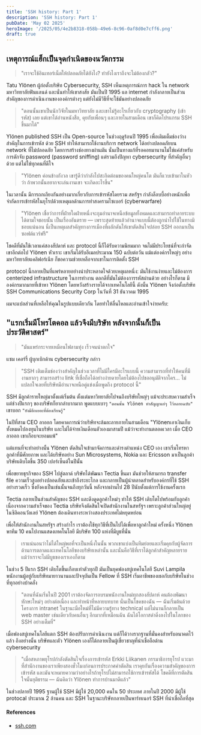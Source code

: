 ```yaml
---
title: 'SSH history: Part 1'
description: 'SSH history: Part 1'
pubDate: 'May 02 2025'
heroImage: '/2025/05/4e2b8318-058b-49e6-8c96-0af8d0e7cff6.png'
draft: true
---
```


## เหตุการณ์แฮ็กเป็นจุดกำเนิดของนวัตกรรม

> "เราจะใช้อินเทอร์เน็ตให้ปลอดภัยได้ยังไง? ทำยังไงเราถึงจะไม่ต้องกลัว?" 

Tatu Ylönen ผู้ก่อตั้งบริษัท Cybersecurity, SSH เห็นเหตุการณ์การ hack ใน network มหาวิทยาลัยฟินแลนด์ และนั่นทำให้เขาสงสัย มันเป็นปี 1995 แล internet กำลังกลายเป็นส่วนสำคัญของการดำเนินงานขององค์กรต่างๆ แต่ยังไม่มีวิธีที่จะใช้มันอย่างปลอดภัย

> "ตอนนั้นเขาเป็นนักวิจัยในมหาวิทยาลัย และเขาไม่รู้อะไรเกี่ยวกับ cryptography (เข้ารหัส) เลย แต่เขาได้อ่านหนังสือ, คุยกับเพื่อนๆ และภายในสามเดือน เขาก็คิดโปรแกรม SSH ขึ้นมาได้"

Ylönen published SSH เป็น Open-source ในช่วงฤดูร้อนปี 1995 เพื่อเติมเต็มช่องว่างสำคัญในการเข้ารหัส ด้วย SSH ทำให้สามารถใช้งานบริการ network ได้อย่างปลอดภัยบน network ที่ไม่ปลอดภัย โดยการสร้างช่องทางผ่านมัน นั่นเป็นทางแก้ที่รอคอยมานานไม่ใช่แค่สำหรับการดักจับ password (password sniffing) แต่รวมถึงปัญหา cybersecurity ที่สำคัญอื่นๆ ด้วย แต่ไม่ใช่ทุกคนที่ดีใจ 

> "Ylönen ค่อนข้างกังวล เขารู้ดีว่ากำลังไปสะกิดต่อมของคนใหญ่คนโต มันก็แวบเข้ามาในหัวว่า ถ้าพวกนั้นอยากจะเล่นงานเขา จะเกิดอะไรขึ้น"

ในเวลานั้น มีการถกเถียงกันอย่างมากเกี่ยวกับการเข้ารหัสโดยรวม สหรัฐฯ กำลังล็อบบี้อย่างหนักเพื่อจำกัดการเข้ารหัสในยุโรปด้วยเหตุผลด้านการทำสงครามไซเบอร์ (cyberwarfare) 

> "Ylönen เชื่อว่าการที่ฝ่ายใดฝ่ายหนึ่งจะกุมอำนาจเหนือข้อมูลทั้งหมดและสามารถทำลายระบบได้ตามใจชอบนั้น เป็นเรื่องอันตราย — เพราะสุดท้ายแล้วอำนาจแบบนี้ต้องถูกนำไปใช้ในทางมิชอบแน่นอน นี่เป็นเหตุผลสำคัญทางการเมืองที่ผลักดันให้เขาตัดสินใจปล่อย SSH ออกมาเป็นซอฟต์แวร์ฟรี"

โชคดีที่มันใช้เวลาแค่สองสัปดาห์ และ protocol นี้ก็ได้รับความนิยมมาก จนไม่มีประโยชน์ที่จะกำจัดเขาอีกต่อไป Ylönen หัวเราะ เขาเริ่มได้รับอีเมลประมาณ 150 ฉบับต่อวัน แม้แต่องค์กรใหญ่ๆ อย่างมหาวิทยาลัยแคลิฟอร์เนีย ก็ขอความช่วยเหลือจากเขาในการติดตั้ง SSH

protocol นี้กลายเป็นที่แพร่หลายอย่างน่าประหลาดใจด้วยเหตุผลหนึ่ง: มันใช้งานง่ายและไม่ต้องการ centerized infrastructure ในการทำงาน ตลกดีที่มันไม่ต้องการรหัสผ่านด้วย อย่างไรก็ตาม มีองค์กรมากมายที่เข้าหา Ylönen โดยหวังสร้างรายได้จากเทคโนโลยีนี้ ดังนั้น Ylönen จึงก่อตั้งบริษัท SSH Communications Security Corp ในวันที่ 31 ธันวาคม 1995

ผมจะแปลส่วนที่เหลือให้คุณในรูปแบบเดียวกัน โดยทำให้ลื่นไหลและอ่านเข้าใจง่ายครับ:

## "แรกเริ่มมีโพรโตคอล แล้วจึงมีบริษัท หลังจากนั้นก็เป็นประวัติศาสตร์"

> "มันแพร่กระจายเหมือนไฟลามทุ่ง เร็วจนน่าตกใจ"

แซม เคอร์รี่ ผู้บุกเบิกด้าน cybersecurity กล่าว 

> "SSH เติมเต็มช่องว่างสำคัญในช่วงเวลาที่ไม่มีใครมีอะไรแบบนี้ ความสามารถที่ทำให้คนที่มีงานยากๆ สามารถสร้าง link ที่เชื่อถือได้อย่างง่ายดายโดยไม่ต้องไปขออนุมัติจากใคร... ไม่แปลกใจเลยที่บริษัทมีอำนาจเหนือคู่แข่งเมื่อพูดถึง protocol นี้"

SSH มีลูกค้ารายใหญ่มาตั้งแต่เริ่มต้น ตั้งแต่มหาวิทยาลัยไปจนถึงบริษัทใหญ่ๆ แม้จะประสบความสำเร็จ แต่ช่วงปีแรกๆ ของบริษัทก็ยากลำบากมาก พูดแบบเบาๆ `"ตอนนั้น Ylönen ทำสัญญาแย่ๆ ไว้หลายฉบับ"` เขาบอก `"ยังมีอีกเยอะที่ต้องเรียนรู้"`

ในปีที่สาม CEO ลาออก โดยคาดการณ์ว่าบริษัทจะล้มละลายภายในสามเดือน "Ylönenเอาเงินเก็บทั้งหมดไปลงทุนในบริษัท และไม่ได้จ่ายเงินเดือนตัวเองมาสามปี แม้ว่าจะทำงานตลอดเวลา เมื่อ CEO ลาออก เขาเกือบจะยอมแพ้"

แต่แทนที่จะทำอย่างนั้น Ylönen ตัดสินใจเข้ามาจัดการและดำรงตำแหน่ง CEO เอง เขาเริ่มโทรหาลูกค้าที่มีศักยภาพ และได้บริษัทอย่าง Sun Microsystems, Nokia และ Ericsson มาเป็นลูกค้า บริษัทเติบโตขึ้น 350 เปอร์เซ็นต์ในปีนั้น

เพื่อขยายธุรกิจของ SSH ไปสู่ตลาด์ บริษัทได้พัฒนา Tectia ขึ้นมา มันช่วยให้สามารถ transfer file ความเร็วสูงอย่างปลอดภัยและเข้าถึงระยะไกล และกลายเป็นผู้นำตลาดสำหรับองค์กรที่ใช้ SSH อย่างรวดเร็ว ซึ่งยังคงเป็นเช่นนั้นจนถึงทุกวันนี้ หลังจากผ่านไป 28 ปีนับตั้งแต่การใช้งานครั้งแรก

Tectia กลายเป็นส่วนสำคัญของ SSH และดึงดูดลูกค้าใหม่ๆ ทำให้ SSH เติบโตไปพร้อมกับลูกค้า เนื่องจากความสำเร็จของ Tectia บริษัทจึงตัดสินใจเปิดสำนักงานในสหรัฐฯ เพราะลูกค้าส่วนใหญ่อยู่ในซิลิคอนวัลเลย์ Ylönen ต้องเดินทางระหว่างสองประเทศไม่หยุดหย่อน

เพื่อให้สำนักงานในสหรัฐฯ สร้างกำไร เราต้องใช้ทุกวิธีที่เป็นไปได้เพื่อหาลูกค้าใหม่ ครั้งหนึ่ง Ylönen พาทีม 10 คนไปงานแสดงเทคโนโลยี มีบริษัท 100 แห่งที่มีบูธที่นั่น

> เราแน่นอนว่าไม่ได้ใหญ่พอที่จะเป็นหนึ่งในนั้น พวกเขาแบ่งเป็นทีมย่อยและเริ่มคุยกับผู้จัดการด้านการตลาดและเทคโนโลยีของบริษัทเหล่านั้น และนั่นคือวิธีที่เราได้ลูกค้าสำคัญหลายราย แม้ว่าเราจะไม่มีบูธของเราเองก็ตาม

ในช่วง 5 ปีแรก SSH เติบโตขึ้นเกือบเท่าตัวทุกปี มันเป็นยุคฟองสบู่เทคโนโลยี Suvi Lampila พนักงานผู้อยู่กับบริษัทมายาวนานและปัจจุบันเป็น Fellow ที่ SSH เริ่มอาชีพของเธอกับบริษัทในช่วงที่ทุกอย่างบ้าคลั่ง

> "ตอนที่ฉันเริ่มในปี 2001 เราต้องจัดการอบรมพนักงานใหม่ทุกสองสัปดาห์ คนต้องพัฒนาทักษะใหม่ๆ อย่างต่อเนื่อง และทำหน้าที่หลายบทบาท นั่นเป็นโชคของฉัน — ฉันเริ่มต้นด้วยโครงการ intranet ในฐานะมือใหม่ที่ไม่มีความรู้ทาง technical แต่ไม่นานก็กลายเป็น web master เช่นเดียวกับคนอื่นๆ อีกมากที่เหมือนฉัน ฉันได้โอกาสดำดิ่งลงไปในโลกของ SSH อย่างเต็มที่"

เมื่อฟองสบู่เทคโนโลยีแตก SSH ต้องปรับการดำเนินงาน แต่ก็ได้วางรากฐานที่มั่นคงสำหรับอนาคตไว้แล้ว ถึงอย่างนั้น บริษัทและตัว Ylönen เองก็ได้กลายเป็นผู้เชี่ยวชาญที่น่าเชื่อถือด้าน cybersecurity 

> "เมื่อสหภาพยุโรปกำลังตัดสินใจเรื่องการเข้ารหัส Erkki Liikanen กรรมาธิการยุโรป แวะมาที่สำนักงานของเราเพียงสองชั่วโมงก่อนการประกาศคำตัดสิน เราคุยกันเรื่องความสำคัญของการเข้ารหัส และมันจะหมายความว่าอย่างไรถ้ายุโรปไม่สามารถใช้การเข้ารหัสได้ โชคดีที่การตัดสินใจนั้นยุติธรรม — ฉันคิดว่า Ylönen ทำการบ้านมาดีแล้ว"

ในช่วงปลายปี 1995 ฐานผู้ใช้ SSH มีผู้ใช้ 20,000 คนใน 50 ประเทศ ภายในปี 2000 มีผู้ใช้ protocal ประมาณ 2 ล้านคน และ SSH ในฐานะบริษัทกลายเป็นพาร์ทเนอร์ SSH ที่น่าเชื่อถือที่สุด

#### References
- [ssh.com](https://www.ssh.com/about/history/#:~:text=After%20a%20password%2Dsniffing%20attack,the%20internet%20have%20SSH%20installed.)